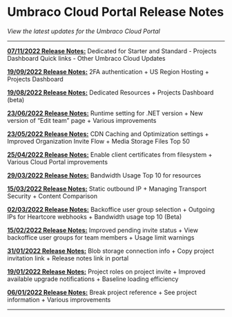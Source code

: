 # Umbraco Cloud Portal Release Notes

_View the latest updates for the Umbraco Cloud Portal_

---

[**07/11/2022 Release Notes:**](2022-11-07-releasenotes.md) Dedicated for Starter and Standard - Projects Dashboard Quick links - Other Umbraco Cloud Updates

[**19/09/2022 Release Notes:**](2022-09-19-releasenotes.md) 2FA authentication + US Region Hosting + Projects Dashboard

[**19/08/2022 Release Notes:**](2022-08-19-releasenotes.md) Dedicated Resources + Projects Dashboard (beta)

[**23/06/2022 Release Notes:**](2022-06-23-releasenotes.md) Runtime setting for .NET version + New version of “Edit team” page + Various improvements

[**23/05/2022 Release Notes:**](2022-05-23-releasenotes.md) CDN Caching and Optimization settings + Improved Organization Invite Flow + Media Storage Files Top 50

[**25/04/2022 Release Notes:**](2022-04-25-releasenotes.md) Enable client certificates from filesystem + Various Cloud Portal improvements

[**29/03/2022 Release Notes:**](2022-03-29-releasenotes.md) Bandwidth Usage Top 10 for resources

[**15/03/2022 Release Notes:**](2022-03-15-releasenotes.md) Static outbound IP + Managing Transport Security + Content Comparison

[**02/03/2022 Release Notes:**](2022-03-02-releasenotes.md) Backoffice user group selection + Outgoing IPs for Heartcore webhooks + Bandwidth usage top 10 (Beta)

[**15/02/2022 Release Notes:**](2022-02-15-releasenotes.md) Improved pending invite status + View backoffice user groups for team members + Usage limit warnings

[**31/01/2022 Release Notes:**](2022-01-31-releasenotes.md) Blob storage connection info + Copy project invitation link + Release notes link in portal

[**19/01/2022 Release Notes:**](2022-01-19-releasenotes.md) Project roles on project invite + Improved available upgrade notifications + Baseline loading efficiency

[**06/01/2022 Release Notes:**](2022-01-06-releasenotes.md) Break project reference + See project information + Various improvements

---
